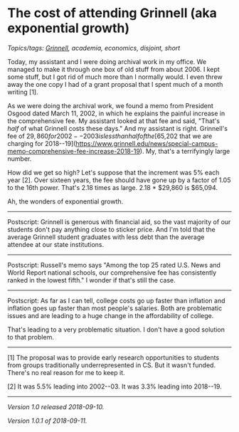 The cost of attending Grinnell (aka exponential growth)
=======================================================

*Topics/tags: [Grinnell](index-grinnell), academia, economics, disjoint, short*

Today, my assistant and I were doing archival work in my office.
We managed to make it through one box of old stuff from about 2006.
I kept some stuff, but I got rid of much more than I normally would.
I even threw away the one copy I had of a grant proposal that I spent
much of a month writing [1].

As we were doing the archival work, we found a memo from President
Osgood dated March 11, 2002, in which he explains the painful increase
in the comprehensive fee.  My assistant looked at that fee and
said, "That's *half* of what Grinnell costs these days."  And my
assistant is right.  Grinnell's fee of $29,860 for 2002--2003 is
less than half of the [$65,202 that we are charging for 2018--19](https://www.grinnell.edu/news/special-campus-memo-comprehensive-fee-increase-2018-19).
My, that's a terrifyingly large number.

How did we get so high?  Let's suppose that the increment was 5% each
year [2].  Over sixteen years, the fee should have gone up by a
factor of 1.05 to the 16th power.  That's 2.18 times as large.
2.18 * $29,860 is $65,094.  

Ah, the wonders of exponential growth.

---

Postscript: Grinnell is generous with financial aid, so the vast majority
of our students don't pay anything close to sticker price.  And I'm told
that the average Grinnell student graduates with less debt than the average
attendee at our state institutions.  

---

Postscript: Russell's memo says "Among the top 25 rated U.S. News and
World Report national schools, our comprehensive fee has consistently
ranked in the lowest fifth."  I wonder if that's still the case.

---

Postscript: As far as I can tell, college costs go up faster than 
inflation and inflation goes up faster than most people's salaries.
Both are problematic issues and are leading to a huge change in
the affordability of college.

That's leading to a very problematic situation.  I don't have a good
solution to that problem.

---

[1] The proposal was to provide early research opportunities to students
from groups traditionally underrepresented in CS.  But it wasn't funded.
There's no real reason for me to keep it.

[2] It was 5.5% leading into 2002--03.  It was 3.3% leading into 2018--19.

---

*Version 1.0 released 2018-09-10.*

*Version 1.0.1 of 2018-09-11.*
